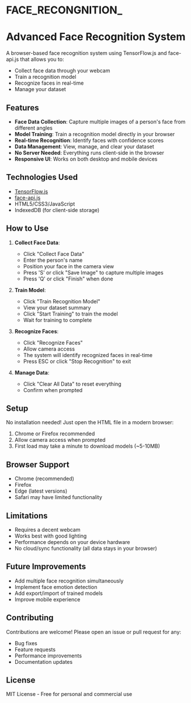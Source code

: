 # FACE_RECONGNITION_
# Advanced Face Recognition System

A browser-based face recognition system using TensorFlow.js and face-api.js that allows you to:
- Collect face data through your webcam
- Train a recognition model
- Recognize faces in real-time
- Manage your dataset

## Features

- **Face Data Collection**: Capture multiple images of a person's face from different angles
- **Model Training**: Train a recognition model directly in your browser
- **Real-time Recognition**: Identify faces with confidence scores
- **Data Management**: View, manage, and clear your dataset
- **No Server Needed**: Everything runs client-side in the browser
- **Responsive UI**: Works on both desktop and mobile devices

## Technologies Used

- [TensorFlow.js](https://www.tensorflow.org/js)
- [face-api.js](https://justadudewhohacks.github.io/face-api.js/)
- HTML5/CSS3/JavaScript
- IndexedDB (for client-side storage)

## How to Use

1. **Collect Face Data**:
   - Click "Collect Face Data"
   - Enter the person's name
   - Position your face in the camera view
   - Press 'S' or click "Save Image" to capture multiple images
   - Press 'Q' or click "Finish" when done

2. **Train Model**:
   - Click "Train Recognition Model"
   - View your dataset summary
   - Click "Start Training" to train the model
   - Wait for training to complete

3. **Recognize Faces**:
   - Click "Recognize Faces"
   - Allow camera access
   - The system will identify recognized faces in real-time
   - Press ESC or click "Stop Recognition" to exit

4. **Manage Data**:
   - Click "Clear All Data" to reset everything
   - Confirm when prompted

## Setup

No installation needed! Just open the HTML file in a modern browser:

1. Chrome or Firefox recommended
2. Allow camera access when prompted
3. First load may take a minute to download models (~5-10MB)

## Browser Support

- Chrome (recommended)
- Firefox
- Edge (latest versions)
- Safari may have limited functionality

## Limitations

- Requires a decent webcam
- Works best with good lighting
- Performance depends on your device hardware
- No cloud/sync functionality (all data stays in your browser)

## Future Improvements

- Add multiple face recognition simultaneously
- Implement face emotion detection
- Add export/import of trained models
- Improve mobile experience

## Contributing

Contributions are welcome! Please open an issue or pull request for any:
- Bug fixes
- Feature requests
- Performance improvements
- Documentation updates

## License

MIT License - Free for personal and commercial use
